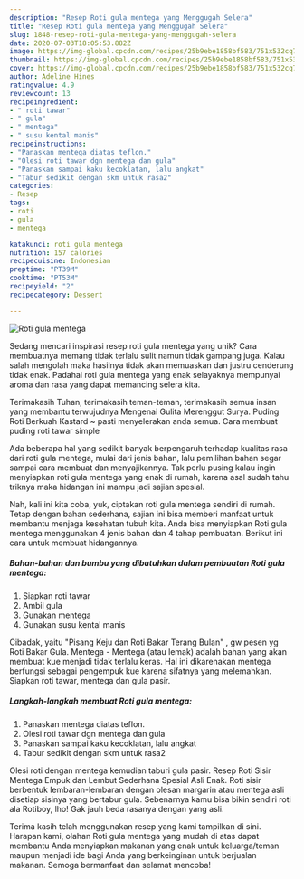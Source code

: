 ```yaml
---
description: "Resep Roti gula mentega yang Menggugah Selera"
title: "Resep Roti gula mentega yang Menggugah Selera"
slug: 1848-resep-roti-gula-mentega-yang-menggugah-selera
date: 2020-07-03T18:05:53.882Z
image: https://img-global.cpcdn.com/recipes/25b9ebe1858bf583/751x532cq70/roti-gula-mentega-foto-resep-utama.jpg
thumbnail: https://img-global.cpcdn.com/recipes/25b9ebe1858bf583/751x532cq70/roti-gula-mentega-foto-resep-utama.jpg
cover: https://img-global.cpcdn.com/recipes/25b9ebe1858bf583/751x532cq70/roti-gula-mentega-foto-resep-utama.jpg
author: Adeline Hines
ratingvalue: 4.9
reviewcount: 13
recipeingredient:
- " roti tawar"
- " gula"
- " mentega"
- " susu kental manis"
recipeinstructions:
- "Panaskan mentega diatas teflon."
- "Olesi roti tawar dgn mentega dan gula"
- "Panaskan sampai kaku kecoklatan, lalu angkat"
- "Tabur sedikit dengan skm untuk rasa2"
categories:
- Resep
tags:
- roti
- gula
- mentega

katakunci: roti gula mentega 
nutrition: 157 calories
recipecuisine: Indonesian
preptime: "PT39M"
cooktime: "PT53M"
recipeyield: "2"
recipecategory: Dessert

---
```



![Roti gula mentega](https://img-global.cpcdn.com/recipes/25b9ebe1858bf583/751x532cq70/roti-gula-mentega-foto-resep-utama.jpg)

Sedang mencari inspirasi resep roti gula mentega yang unik? Cara membuatnya memang tidak terlalu sulit namun tidak gampang juga. Kalau salah mengolah maka hasilnya tidak akan memuaskan dan justru cenderung tidak enak. Padahal roti gula mentega yang enak selayaknya mempunyai aroma dan rasa yang dapat memancing selera kita.

Terimakasih Tuhan, terimakasih teman-teman, terimakasih semua insan yang membantu terwujudnya Mengenai Gulita Merenggut Surya. Puding Roti Berkuah Kastard ~ pasti menyelerakan anda semua. Cara membuat puding roti tawar simple

Ada beberapa hal yang sedikit banyak berpengaruh terhadap kualitas rasa dari roti gula mentega, mulai dari jenis bahan, lalu pemilihan bahan segar sampai cara membuat dan menyajikannya. Tak perlu pusing kalau ingin menyiapkan roti gula mentega yang enak di rumah, karena asal sudah tahu triknya maka hidangan ini mampu jadi sajian spesial.


Nah, kali ini kita coba, yuk, ciptakan roti gula mentega sendiri di rumah. Tetap dengan bahan sederhana, sajian ini bisa memberi manfaat untuk membantu menjaga kesehatan tubuh kita. Anda bisa menyiapkan Roti gula mentega menggunakan 4 jenis bahan dan 4 tahap pembuatan. Berikut ini cara untuk membuat hidangannya.

<!--inarticleads1-->

##### Bahan-bahan dan bumbu yang dibutuhkan dalam pembuatan Roti gula mentega:

1. Siapkan  roti tawar
1. Ambil  gula
1. Gunakan  mentega
1. Gunakan  susu kental manis


Cibadak, yaitu &#34;Pisang Keju dan Roti Bakar Terang Bulan&#34; , gw pesen yg Roti Bakar Gula. Mentega - Mentega (atau lemak) adalah bahan yang akan membuat kue menjadi tidak terlalu keras. Hal ini dikarenakan mentega berfungsi sebagai pengempuk kue karena sifatnya yang melemahkan. Siapkan roti tawar, mentega dan gula pasir. 

<!--inarticleads2-->

##### Langkah-langkah membuat Roti gula mentega:

1. Panaskan mentega diatas teflon.
1. Olesi roti tawar dgn mentega dan gula
1. Panaskan sampai kaku kecoklatan, lalu angkat
1. Tabur sedikit dengan skm untuk rasa2


Olesi roti dengan mentega kemudian taburi gula pasir. Resep Roti Sisir Mentega Empuk dan Lembut Sederhana Spesial Asli Enak. Roti sisir berbentuk lembaran-lembaran dengan olesan margarin atau mentega asli disetiap sisinya yang bertabur gula. Sebenarnya kamu bisa bikin sendiri roti ala Rotiboy, lho! Gak jauh beda rasanya dengan yang asli. 

Terima kasih telah menggunakan resep yang kami tampilkan di sini. Harapan kami, olahan Roti gula mentega yang mudah di atas dapat membantu Anda menyiapkan makanan yang enak untuk keluarga/teman maupun menjadi ide bagi Anda yang berkeinginan untuk berjualan makanan. Semoga bermanfaat dan selamat mencoba!
